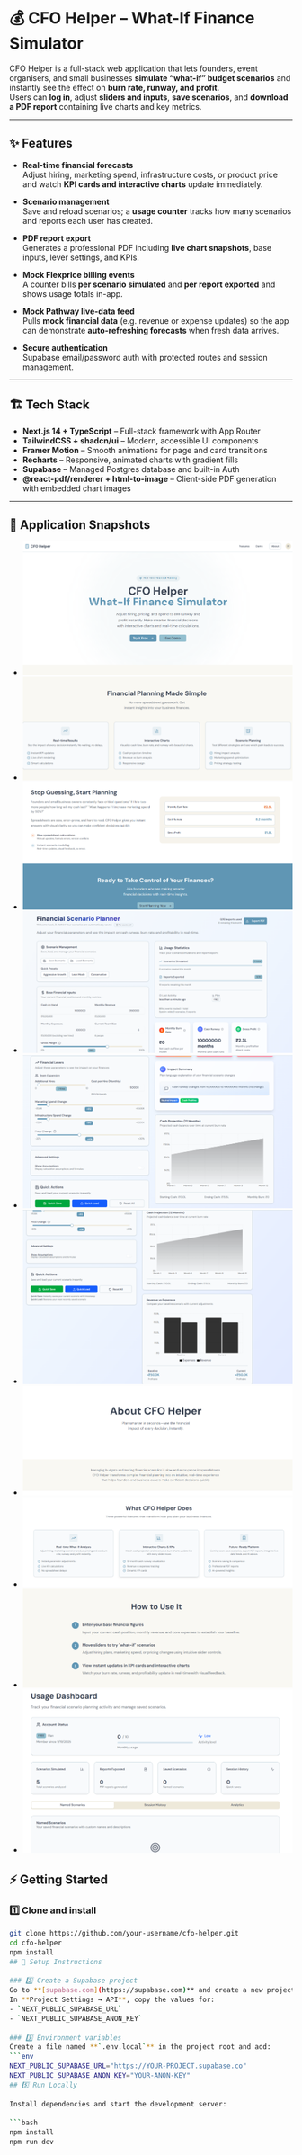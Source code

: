 # 💰 CFO Helper – What-If Finance Simulator

CFO Helper is a full-stack web application that lets founders, event organisers, and small businesses **simulate “what-if” budget scenarios** and instantly see the effect on **burn rate, runway, and profit**.  
Users can **log in**, adjust **sliders and inputs**, **save scenarios**, and **download a PDF report** containing live charts and key metrics.

---

## ✨ Features
- **Real-time financial forecasts**  
  Adjust hiring, marketing spend, infrastructure costs, or product price and watch **KPI cards and interactive charts** update immediately.

- **Scenario management**  
  Save and reload scenarios; a **usage counter** tracks how many scenarios and reports each user has created.

- **PDF report export**  
  Generates a professional PDF including **live chart snapshots**, base inputs, lever settings, and KPIs.

- **Mock Flexprice billing events**  
  A counter bills **per scenario simulated** and **per report exported** and shows usage totals in-app.

- **Mock Pathway live-data feed**  
  Pulls **mock financial data** (e.g. revenue or expense updates) so the app can demonstrate **auto-refreshing forecasts** when fresh data arrives.

- **Secure authentication**  
  Supabase email/password auth with protected routes and session management.

---

## 🏗 Tech Stack
- **Next.js 14 + TypeScript** – Full-stack framework with App Router
- **TailwindCSS + shadcn/ui** – Modern, accessible UI components
- **Framer Motion** – Smooth animations for page and card transitions
- **Recharts** – Responsive, animated charts with gradient fills
- **Supabase** – Managed Postgres database and built-in Auth
- **@react-pdf/renderer + html-to-image** – Client-side PDF generation with embedded chart images

---

## 📸 Application Snapshots
- ![CFO-Helper-1](Application-Snapshots/1.png)
- ![CFO-Helper-1](Application-Snapshots/2.png)
- ![CFO-Helper-1](Application-Snapshots/3.png)
- ![CFO-Helper-1](Application-Snapshots/4.png)
- ![CFO-Helper-1](Application-Snapshots/5.png)
- ![CFO-Helper-1](Application-Snapshots/6.png)
- ![CFO-Helper-1](Application-Snapshots/7.png)
- ![CFO-Helper-1](Application-Snapshots/8.png)
- ![CFO-Helper-1](Application-Snapshots/9.png)
- ![CFO-Helper-1](Application-Snapshots/10.png)



## ⚡ Getting Started

### 1️⃣ Clone and install
```bash
git clone https://github.com/your-username/cfo-helper.git
cd cfo-helper
npm install
## 🚀 Setup Instructions

### 2️⃣ Create a Supabase project
Go to **[supabase.com](https://supabase.com)** and create a new project.  
In **Project Settings → API**, copy the values for:
- `NEXT_PUBLIC_SUPABASE_URL`
- `NEXT_PUBLIC_SUPABASE_ANON_KEY`

### 3️⃣ Environment variables
Create a file named **`.env.local`** in the project root and add:
```env
NEXT_PUBLIC_SUPABASE_URL="https://YOUR-PROJECT.supabase.co"
NEXT_PUBLIC_SUPABASE_ANON_KEY="YOUR-ANON-KEY"
## 5️⃣ Run Locally

Install dependencies and start the development server:

```bash
npm install
npm run dev
